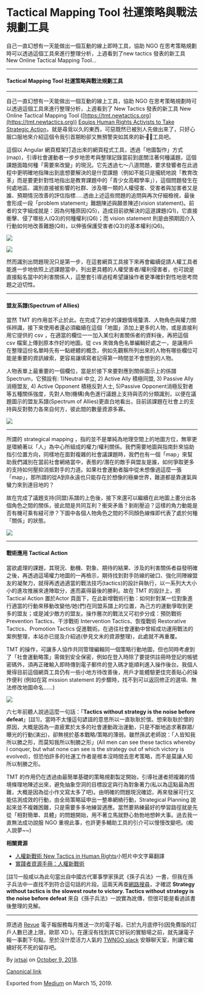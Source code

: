Tactical Mapping Tool 社運策略與戰法規劃工具
=================================

自己一直幻想有一天能做出一個互動的線上即時工具，協助 NGO 在思考策略規劃時可以透過這個工具來進行整理分析，上週看到了new tactics 發表的新工具 New Online Tactical Mapping Tool…

* * *

#### Tactical Mapping Tool 社運策略與戰法規劃工具

* * *

自己一直幻想有一天能做出一個互動的線上工具，協助 NGO 在思考策略規劃時可以透過這個工具來進行整理分析，上週看到了 New Tactics 發表的新工具 New Online Tactical Mapping Tool ([https://tmt.newtactics.org](https://tmt.newtactics.org)) [Equips Human Rights Activists to Take Strategic Action](https://newtactics.org/blog/new-online-tactical-mapping-tool-equips-human-rights-activists-take-strategic-action)，就是尋覓以久的東西，可惡既然已被別人先做出來了，只好心服口服地來介紹這個令我引首期盼卻又無預警突如其來的新 ̶玩̶工具吧。

這個以 Angular 網頁框架打造出來的網頁程式工具，透過「地圖製作」方式(map)，引導社會運動者一步步地思考與整理記錄當前到底關注著何種議題，這個課題面臨何種「需要來改變」的現況。它先透過七～八道問題，要求發響者在此過程中更明確地指陳出到底想要解決的是什麼課題（例如不能只是攏統地說「教育改革」而是要更針對性地指出是教育課題中的「青少女高輟學率」），這個問題發生在何處地區、識別直接被影響的社群、涉及哪一類的人權侵害、受害者與加害者又是誰、預期情況改善的評估指標…..透由上述這些問題的追問與再次仔細檢視，最後會形成一段「problem statement」難題陳述與願景陳述(vision statement)。前者的文字組成就是：因為何種原因(Q5)，造成目前欲解決的這道課題(Q1)，它直接衝擊、侵了哪些人(Q3)的何種權利(Q6)；而 vision statement 則是由預期因介入行動如何地改善難題(Q8)，以伸張保護受害者(Q3)的基本權利(Q6)。

![](https://cdn-images-1.medium.com/max/800/1*pizMfhv-LMjkMd0y7Htx2Q.png)

![](https://cdn-images-1.medium.com/max/800/1*57rDpYxx1InN0c3LUsNyXA.png)

然而識別出問題現況只是第一步，在這套網頁工具接下來再會繼續促請人權工具者能進一步地依照上述課題當中，列出更具體的人權受害者/權利侵害者，也可說是直接點名當中的利害關係人，這整套引導過程希望讓操作者更準確針對性地思考問題之迫切性。

* * *

#### 盟友系譜(Spectrum of Allies)

當然 TMT 的作用並不止於此。在完成了初步的課題情境釐清、人物角色與權力關係辨識，接下來使用者還必須繼續在這個「地圖」添加上更多的人物，或是直接利用它提供的 csv ，在適當的欄位一一加入某位利害關係者的資料後，再把這個 csv 檔案上傳到原本作好的地圖。從 cvs 來做角色名單編輯好處之一，是讓用戶在整理這份名單時先有一點總體的概念，例如先觀察所列出來的人物有哪些欄位可能是重要的資訊線索，更容易讓填寫者記得第一時間並不會想到的人物。

人物表單上最重要的一個欄位，當是於接下來要對應到關係圖示上的係譜 Spectrum，它預設有: 1)Neutral 中立, 2) Active Ally 積極同盟, 3) Passive Ally 消極盟友, 4) Active Opponent 積極反對人士, 5)Passive Opponent消極反對者等五種關係強度，先對人物(機構)角色進行議題上支持與否的分類識別，以便在議題圖示的盟友系譜(Spectrum of Allies)更直白地看出，目前該課題在社會上的支持與反對勢力各來自何方，彼此間的數量資源多寡。

![](https://cdn-images-1.medium.com/max/1200/1*FcUDYOoGiyC2rAqWmhcFHw.png)

* * *

所謂的 strategical mapping ，指的並不是單純為地理空間上的地圖方位，無寧更是環繞著以「人」為中心所組成的權力/權利關係。我們需要地圖與指南針來協助指引位置方向，同樣地在面對複雜的社會議課題時，我們也有一個「map」來幫助我們識別在當前社會網絡當中，表態的/潛在的敵手與盟友是誰，如何爭取更多的支持如何壓抑消抵對手的力道。如果社會運動者腦中從未想像過這麼一張「map」，那所謂的從A到B永遠也只能存在於想像的極樂世界，難道都是靠運氣與蠻力來到達目地的？

故在完成了議題支持(同盟)系譜的上色後，接下來還可以繼續在此地圖上畫分出各個角色之間的關係，彼此間是共同互利？衝突矛盾？剶削壓迫？這樣的角力動能是否有機可乘有縫可滲？下圖中各個人物角色之間的不同顏色線條即代表了處於何種「關係」的狀態。

![](https://cdn-images-1.medium.com/max/1200/1*vWlpLdNc9eOAHtA9fbbtag.png)

* * *

#### **戰術應用 Tactical Action**

當欲處理的課題，其現況、動機、對象、期待的結果、涉及的利害關係者益發明確之後，再透過這場權力地圖的一再檢示，期待找到對手防線的破口、強化同陣線盟友的凝聚力，就得再透過適當的戰法技巧(tactics)的設計與執行，以一系列大大小小的進攻推展來達陣取分，進而贏得最後的勝利。故在 TMT 的設計上，把 Tactical Action 置於Actor 頁面下，在此新增戰術行動：如何針對某一位對象進行適當的行動來移動改變他/她(們)在同盟系譜上的位置，為己方的運動爭取到更多的盟友；或是減少敵方的盟友。操作層次的戰法又可初步分成：預防戰術 Prevention Tactics、干涉戰術 Intervention Tactics、恢復戰術 Restorative Tactics、Promotion Tactics 促進戰術。在過往社會運動中曾經成功運用戰法的案例整理，本站亦已提及介紹過(參見文末的資源整理)，此處就不再重覆。

TMT 的操作，可讓多人協作共同管理編輯同一個策略行動地圖，但也同時考慮到了「社會運動略策」需做到安全保密，例如在登入時除了要提供註冊時登記的帳號密碼外，須再正確輸入即時傳到電子郵件的登入碼才能順利進入操作後台。我個人覺得目前這個網頁工具仍有一些小地方待改善後，用戶才能體驗更佳完善貼心的操作便利 (例如在寫 mission statement 的步驟時，找不到可以返回修正的選項、無法修改地圖命名……)

![](https://cdn-images-1.medium.com/max/800/1*yo9jsjZhRoII0vQcLAolsw.png)

六七年前聽人說過這麼一句話：「**Tactics without strategy is the noise before defeat**」\[註1\]，當時不太懂這句諺語的意思所以一直耿耿於懷。想來耿耿於懷的原因，大概是因為一直疲累於太多的社會運動政治運動，只是不斷地追求著群眾/曝光的行動(演出)，卻無視於基本戰略/策略的薄弱。雖然孫武老師說：「人皆知我所以勝之形，而莫知我所以制勝之形」(All men can see these tactics whereby I conquer, but what none can see is the strategy out of which victory is evolved)，但恐怕許多的社運工作者是根本沒時間去思考策略，而不是莫讓人知所以制勝之形。

TMT 的作用仍在透過由最簡單基礎的策略規劃製定開始，引導社運者把複雜的情境條理地陳述出來，避免抽象空洞的目標設定與行為對象著力(私以為這點最為困難，大概是因為從小作文寫太多了吧)。由明確的問題現況確認，再來發展可行又能估測成效的行動，由全局策略延申出一整串網絡行動，Strategical Planning 說起來並不複雜困難，只是需要多多地練習適應。當然要熟練最好的學習路徑就是先從「相對簡單、具體」的問題開始，用不著立馬就野心勃勃地想幹大事。過去我一直無法成功說服 NGO 重視此事，也許更多輔助工具的引介可以慢慢改變吧。(痴人說夢~~)

**相關資源**

*   [人權新戰術 New Tactics in Human Rights](https://self.jxtsai.info/2015/03/new-tactics-in-human-rights.html)小短片中文字幕翻譯
*   [實踐者資源手冊：人權新戰術](https://to.twngo.xyz/2CAlQGS)

\[註1\]一般咸以為此句當出自中國古代軍事學家孫武《孫子兵法》一書，但我在孫子兵法中一直找不到符合這句話的片段。這兩天再查[網路搜尋](https://en.wikiquote.org/wiki/Sun_Tzu)，才確認 **Strategy without tactics is the slowest route to victory. Tactics without strategy is the noise before defeat** 來自《孫子兵法》一說實為訛傳，但很可能是看過該書後整理的見解。

* * *

原透過 [Revue](https://medium.com/u/1fc52b87a3ab) 電子報服務每月推送一次的電子報，已於九月底停刊(因免費版的訂戶人數已達上限，歐耶 XD )。在還沒有找到其它好玩的實驗場之前，就先讓電子報一事劃下句點。至於沒什麼活力人氣的 [TWNGO slack](http://to.twngo.xyz/2tHrRtj) 安靜聊天室，則讓它繼續好死不死的留存吧。

By [jxtsai](https://medium.com/@jxtsai) on [October 9, 2018](https://medium.com/p/e45acc6fda0e).

[Canonical link](https://medium.com/@jxtsai/tactical-mapping-tool-%E7%A4%BE%E9%81%8B%E7%AD%96%E7%95%A5%E8%88%87%E6%88%B0%E6%B3%95%E8%A6%8F%E5%8A%83%E5%B7%A5%E5%85%B7-e45acc6fda0e)

Exported from [Medium](https://medium.com) on March 15, 2019.